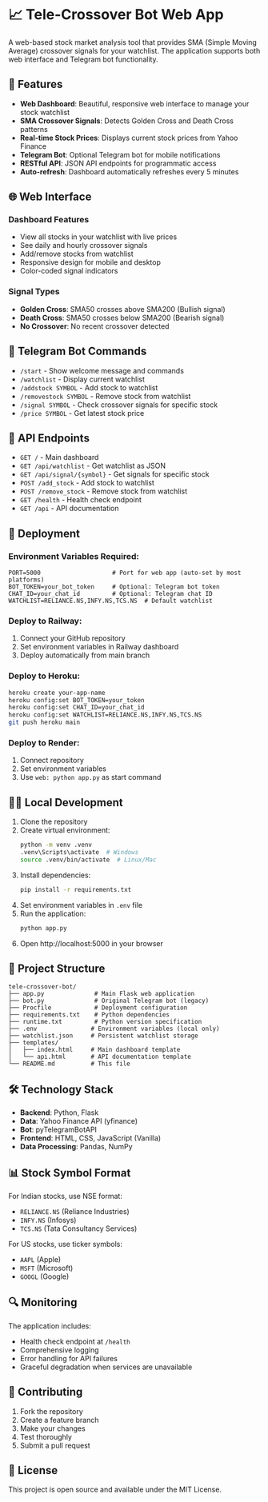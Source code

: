 # 📈 Tele-Crossover Bot Web App

A web-based stock market analysis tool that provides SMA (Simple Moving Average) crossover signals for your watchlist. The application supports both web interface and Telegram bot functionality.

## 🚀 Features

- **Web Dashboard**: Beautiful, responsive web interface to manage your stock watchlist
- **SMA Crossover Signals**: Detects Golden Cross and Death Cross patterns
- **Real-time Stock Prices**: Displays current stock prices from Yahoo Finance
- **Telegram Bot**: Optional Telegram bot for mobile notifications
- **RESTful API**: JSON API endpoints for programmatic access
- **Auto-refresh**: Dashboard automatically refreshes every 5 minutes

## 🌐 Web Interface

### Dashboard Features
- View all stocks in your watchlist with live prices
- See daily and hourly crossover signals
- Add/remove stocks from watchlist
- Responsive design for mobile and desktop
- Color-coded signal indicators

### Signal Types
- **Golden Cross**: SMA50 crosses above SMA200 (Bullish signal)
- **Death Cross**: SMA50 crosses below SMA200 (Bearish signal)
- **No Crossover**: No recent crossover detected

## 📱 Telegram Bot Commands

- `/start` - Show welcome message and commands
- `/watchlist` - Display current watchlist
- `/addstock SYMBOL` - Add stock to watchlist
- `/removestock SYMBOL` - Remove stock from watchlist
- `/signal SYMBOL` - Check crossover signals for specific stock
- `/price SYMBOL` - Get latest stock price

## 🔧 API Endpoints

- `GET /` - Main dashboard
- `GET /api/watchlist` - Get watchlist as JSON
- `GET /api/signal/{symbol}` - Get signals for specific stock
- `POST /add_stock` - Add stock to watchlist
- `POST /remove_stock` - Remove stock from watchlist
- `GET /health` - Health check endpoint
- `GET /api` - API documentation

## 🚀 Deployment

### Environment Variables Required:
```
PORT=5000                    # Port for web app (auto-set by most platforms)
BOT_TOKEN=your_bot_token     # Optional: Telegram bot token
CHAT_ID=your_chat_id         # Optional: Telegram chat ID
WATCHLIST=RELIANCE.NS,INFY.NS,TCS.NS  # Default watchlist
```

### Deploy to Railway:
1. Connect your GitHub repository
2. Set environment variables in Railway dashboard
3. Deploy automatically from main branch

### Deploy to Heroku:
```bash
heroku create your-app-name
heroku config:set BOT_TOKEN=your_token
heroku config:set CHAT_ID=your_chat_id
heroku config:set WATCHLIST=RELIANCE.NS,INFY.NS,TCS.NS
git push heroku main
```

### Deploy to Render:
1. Connect repository
2. Set environment variables
3. Use `web: python app.py` as start command

## 🏃‍♂️ Local Development

1. Clone the repository
2. Create virtual environment:
   ```bash
   python -m venv .venv
   .venv\Scripts\activate  # Windows
   source .venv/bin/activate  # Linux/Mac
   ```
3. Install dependencies:
   ```bash
   pip install -r requirements.txt
   ```
4. Set environment variables in `.env` file
5. Run the application:
   ```bash
   python app.py
   ```
6. Open http://localhost:5000 in your browser

## 📁 Project Structure

```
tele-crossover-bot/
├── app.py              # Main Flask web application
├── bot.py              # Original Telegram bot (legacy)
├── Procfile            # Deployment configuration
├── requirements.txt    # Python dependencies
├── runtime.txt         # Python version specification
├── .env               # Environment variables (local only)
├── watchlist.json     # Persistent watchlist storage
├── templates/
│   ├── index.html     # Main dashboard template
│   └── api.html       # API documentation template
└── README.md          # This file
```

## 🛠️ Technology Stack

- **Backend**: Python, Flask
- **Data**: Yahoo Finance API (yfinance)
- **Bot**: pyTelegramBotAPI
- **Frontend**: HTML, CSS, JavaScript (Vanilla)
- **Data Processing**: Pandas, NumPy

## 📊 Stock Symbol Format

For Indian stocks, use NSE format:
- `RELIANCE.NS` (Reliance Industries)
- `INFY.NS` (Infosys)
- `TCS.NS` (Tata Consultancy Services)

For US stocks, use ticker symbols:
- `AAPL` (Apple)
- `MSFT` (Microsoft)
- `GOOGL` (Google)

## 🔍 Monitoring

The application includes:
- Health check endpoint at `/health`
- Comprehensive logging
- Error handling for API failures
- Graceful degradation when services are unavailable

## 🤝 Contributing

1. Fork the repository
2. Create a feature branch
3. Make your changes
4. Test thoroughly
5. Submit a pull request

## 📄 License

This project is open source and available under the MIT License.
